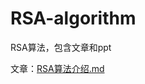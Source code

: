 # RSA-algorithm
RSA算法，包含文章和ppt

文章：[RSA算法介绍.md](https://github.com/game3108/RSA-algorithm/blob/master/RSA%E7%AE%97%E6%B3%95%E4%BB%8B%E7%BB%8D.md)
